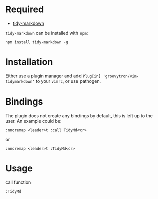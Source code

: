 # Required

* [tidy-markdown](https://www.npmjs.com/package/tidy-markdown)

`tidy-markdown` can be installed with `npm`:

`npm install tidy-markdown -g`

# Installation

Either use a plugin manager and add `Plug[in] 'groovytron/vim-tidymarkdown'` to your `vimrc`, or use pathogen.

# Bindings

The plugin does not create any bindings by default, this is left up to the user. An example could be:

`:nnoremap <leader>t :call TidyMd<cr>`

or

`:nnoremap <leader>t :TidyMd<cr>`

# Usage

call function

`:TidyMd`
